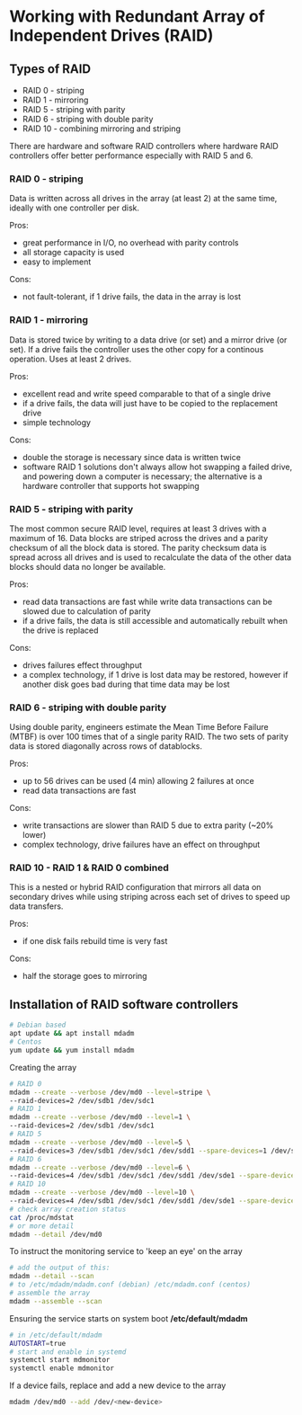 # Working with Redundant Array of Independent Drives (RAID)

## Types of RAID

- RAID 0 - striping
- RAID 1 - mirroring
- RAID 5 - striping with parity
- RAID 6 - striping with double parity
- RAID 10 - combining mirroring and striping

There are hardware and software RAID controllers where hardware RAID controllers offer better performance especially with RAID 5 and 6.

### **RAID 0** - striping

Data is written across all drives in the array (at least 2) at the same time, ideally with one controller per disk.

Pros:

- great performance in I/O, no overhead with parity controls
- all storage capacity is used
- easy to implement

Cons:

- not fault-tolerant, if 1 drive fails, the data in the array is lost

### **RAID 1** - mirroring

Data is stored twice by writing to a data drive (or set) and a mirror drive (or set).  If a drive fails the controller uses the other copy for a continous operation. Uses at least 2 drives.

Pros:

- excellent read and write speed comparable to that of a single drive
- if a drive fails, the data will just have to be copied to the replacement drive
- simple technology

Cons:

- double the storage is necessary since data is written twice
- software RAID 1 solutions don't always allow hot swapping a failed drive, and powering down a computer is necessary; the alternative is a hardware controller that supports hot swapping

### **RAID 5** - striping with parity

The most common secure RAID level, requires at least 3 drives with a maximum of 16.  Data blocks are striped across the drives and a parity checksum of all the block data is stored.  The parity checksum data is spread across all drives and is used to recalculate the data of the other data blocks should data no longer be available.

Pros:

- read data transactions are fast while write data transactions can be slowed due to calculation of parity
- if a drive fails, the data is still accessible and automatically rebuilt when the drive is replaced

Cons:

- drives failures effect throughput
- a complex technology, if 1 drive is lost data may be restored, however if another disk goes bad during that time data may be lost

### **RAID 6** - striping with double parity

Using double parity, engineers estimate the Mean Time Before Failure (MTBF) is over 100 times that of a single parity RAID.  The two sets of parity data is stored diagonally across rows of datablocks.

Pros:

- up to 56 drives can be used (4 min) allowing 2 failures at once
- read data transactions are fast

Cons:

- write transactions are slower than RAID 5 due to extra parity (~20% lower)
- complex technology, drive failures have an effect on throughput

### **RAID 10** - RAID 1 & RAID 0 combined

This is a nested or hybrid RAID configuration that mirrors all data on secondary drives while using striping across each set of drives to speed up data transfers.

Pros:

- if one disk fails rebuild time is very fast

Cons:

- half the storage goes to mirroring

## Installation of RAID software controllers

```sh
# Debian based
apt update && apt install mdadm
# Centos
yum update && yum install mdadm
```

Creating the array

```sh
# RAID 0
mdadm --create --verbose /dev/md0 --level=stripe \
--raid-devices=2 /dev/sdb1 /dev/sdc1
# RAID 1
mdadm --create --verbose /dev/md0 --level=1 \
--raid-devices=2 /dev/sdb1 /dev/sdc1
# RAID 5
mdadm --create --verbose /dev/md0 --level=5 \
--raid-devices=3 /dev/sdb1 /dev/sdc1 /dev/sdd1 --spare-devices=1 /dev/sde1
# RAID 6
mdadm --create --verbose /dev/md0 --level=6 \
--raid-devices=4 /dev/sdb1 /dev/sdc1 /dev/sdd1 /dev/sde1 --spare-devices=1 /dev/sdf1
# RAID 10
mdadm --create --verbose /dev/md0 --level=10 \
--raid-devices=4 /dev/sdb1 /dev/sdc1 /dev/sdd1 /dev/sde1 --spare-devices=1 /dev/sdf1
# check array creation status
cat /proc/mdstat
# or more detail
mdadm --detail /dev/md0
```

To instruct the monitoring service to 'keep an eye' on the array

```sh
# add the output of this:
mdadm --detail --scan
# to /etc/mdadm/mdadm.conf (debian) /etc/mdadm.conf (centos)
# assemble the array
mdadm --assemble --scan
```

Ensuring the service starts on system boot **/etc/default/mdadm**

```sh
# in /etc/default/mdadm
AUTOSTART=true
# start and enable in systemd
systemctl start mdmonitor
systemctl enable mdmonitor
```

If a device fails, replace and add a new device to the array

```sh
mdadm /dev/md0 --add /dev/<new-device>
```
